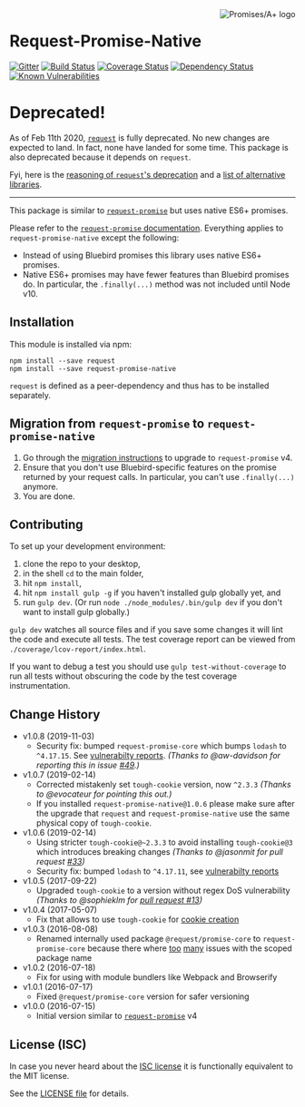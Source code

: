 <a href="http://promisesaplus.com/">
    <img src="https://promises-aplus.github.io/promises-spec/assets/logo-small.png" align="right" alt="Promises/A+ logo" />
</a>

# Request-Promise-Native

[![Gitter](https://img.shields.io/badge/gitter-join_chat-blue.svg?style=flat-square&maxAge=2592000)](https://gitter.im/request/request-promise?utm_source=badge&utm_medium=badge&utm_campaign=pr-badge&utm_content=badge)
[![Build Status](https://img.shields.io/travis/request/request-promise-native/master.svg?style=flat-square&maxAge=2592000)](https://travis-ci.org/request/request-promise-native)
[![Coverage Status](https://img.shields.io/coveralls/request/request-promise-native.svg?style=flat-square&maxAge=2592000)](https://coveralls.io/r/request/request-promise-native)
[![Dependency Status](https://img.shields.io/david/request/request-promise-native.svg?style=flat-square&maxAge=2592000)](https://david-dm.org/request/request-promise-native)
[![Known Vulnerabilities](https://snyk.io/test/npm/request-promise-native/badge.svg?style=flat-square&maxAge=2592000)](https://snyk.io/test/npm/request-promise-native)

# Deprecated!

As of Feb 11th 2020, [`request`](https://github.com/request/request) is fully deprecated. No new changes are expected to land. In fact, none have landed for some time. This package is also deprecated because it depends on `request`.

Fyi, here is the [reasoning of `request`'s deprecation](https://github.com/request/request/issues/3142) and a [list of alternative libraries](https://github.com/request/request/issues/3143).

---

This package is similar to [`request-promise`](https://www.npmjs.com/package/request-promise) but uses native ES6+ promises.

Please refer to the [`request-promise` documentation](https://www.npmjs.com/package/request-promise). Everything applies to `request-promise-native` except the following:
- Instead of using Bluebird promises this library uses native ES6+ promises.
- Native ES6+ promises may have fewer features than Bluebird promises do. In particular, the `.finally(...)` method was not included until Node v10.

## Installation

This module is installed via npm:

```
npm install --save request
npm install --save request-promise-native
```

`request` is defined as a peer-dependency and thus has to be installed separately.

## Migration from `request-promise` to `request-promise-native`

1. Go through the [migration instructions](https://github.com/request/request-promise#migration-from-v3-to-v4) to upgrade to `request-promise` v4.
2. Ensure that you don't use Bluebird-specific features on the promise returned by your request calls. In particular, you can't use `.finally(...)` anymore.
3. You are done.

## Contributing

To set up your development environment:

1. clone the repo to your desktop,
2. in the shell `cd` to the main folder,
3. hit `npm install`,
4. hit `npm install gulp -g` if you haven't installed gulp globally yet, and
5. run `gulp dev`. (Or run `node ./node_modules/.bin/gulp dev` if you don't want to install gulp globally.)

`gulp dev` watches all source files and if you save some changes it will lint the code and execute all tests. The test coverage report can be viewed from `./coverage/lcov-report/index.html`.

If you want to debug a test you should use `gulp test-without-coverage` to run all tests without obscuring the code by the test coverage instrumentation.

## Change History

- v1.0.8 (2019-11-03)
    - Security fix: bumped `request-promise-core` which bumps `lodash` to `^4.17.15`. See [vulnerabilty reports](https://snyk.io/vuln/search?q=lodash&type=npm).
      *(Thanks to @aw-davidson for reporting this in issue [#49](https://github.com/request/request-promise-native/issues/49).)*
- v1.0.7 (2019-02-14)
    - Corrected mistakenly set `tough-cookie` version, now `^2.3.3`
      *(Thanks to @evocateur for pointing this out.)*
    - If you installed `request-promise-native@1.0.6` please make sure after the upgrade that `request` and `request-promise-native` use the same physical copy of `tough-cookie`.
- v1.0.6 (2019-02-14)
    - Using stricter `tough-cookie@~2.3.3` to avoid installing `tough-cookie@3` which introduces breaking changes
      *(Thanks to @jasonmit for pull request [#33](https://github.com/request/request-promise-native/pull/33/))*
    - Security fix: bumped `lodash` to `^4.17.11`, see [vulnerabilty reports](https://snyk.io/vuln/search?q=lodash&type=npm)
- v1.0.5 (2017-09-22)
    - Upgraded `tough-cookie` to a version without regex DoS vulnerability
      *(Thanks to @sophieklm for [pull request #13](https://github.com/request/request-promise-native/pull/13))*
- v1.0.4 (2017-05-07)
    - Fix that allows to use `tough-cookie` for [cookie creation](https://github.com/request/request-promise#include-a-cookie)
- v1.0.3 (2016-08-08)
    - Renamed internally used package `@request/promise-core` to `request-promise-core` because there where [too](https://github.com/request/request-promise/issues/137) [many](https://github.com/request/request-promise/issues/141) issues with the scoped package name
- v1.0.2 (2016-07-18)
    - Fix for using with module bundlers like Webpack and Browserify
- v1.0.1 (2016-07-17)
    - Fixed `@request/promise-core` version for safer versioning
- v1.0.0 (2016-07-15)
    - Initial version similar to [`request-promise`](https://www.npmjs.com/package/request-promise) v4

## License (ISC)

In case you never heard about the [ISC license](http://en.wikipedia.org/wiki/ISC_license) it is functionally equivalent to the MIT license.

See the [LICENSE file](LICENSE) for details.
